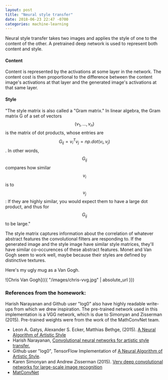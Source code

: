 ```yaml
---
layout: post
title: "Neural style transfer"
date: 2018-06-23 22:47 -0700
categories: machine-learning
---
```


Neural style transfer takes two images and applies the style of one to the content of the other. A pretrained deep network is used to represent both content and style.

#### Content

Content is represented by the activations at some layer in the network. The content cost is then proportional to the difference between the content image's activations at that layer and the generated image's activations at that same layer.

#### Style

"The style matrix is also called a \"Gram matrix.\" In linear algebra, the Gram matrix G of a set of vectors $$(v_{1}, \dots ,v_{n})$$ is the matrix of dot products, whose entries are $${\displaystyle G_{ij} = v_{i}^T v_{j} = np.dot(v_{i}, v_{j})  }$$. In other words, $$G_{ij}$$ compares how similar $$v_i$$ is to $$v_j$$: If they are highly similar, you would expect them to have a large dot product, and thus for $$G_{ij}$$ to be large."

The style matrix captures information about the correlation of whatever abstract features the convolutional filters are responding to. If the generated image and the style image have similar style matrices, they'll have similar co-occurences of these abstract features. Monet and Van Gogh seem to work well, maybe because their styles are defined by distinctive textures.

Here's my ugly mug as a Van Gogh.

![Chris Van Gogh]({{ "/images/chris-vvg.jpg" | absolute_url }})


### References from the homework:

Harish Narayanan and Github user "log0" also have highly readable write-ups from which we drew inspiration. The pre-trained network used in this implementation is a VGG network, which is due to Simonyan and Zisserman (2015). Pre-trained weights were from the work of the MathConvNet team. 

- Leon A. Gatys, Alexander S. Ecker, Matthias Bethge, (2015). [A Neural Algorithm of Artistic Style](https://arxiv.org/abs/1508.06576) 
- Harish Narayanan, [Convolutional neural networks for artistic style transfer.](https://harishnarayanan.org/writing/artistic-style-transfer/)
- Github user "log0", TensorFlow Implementation of [A Neural Algorithm of Artistic Style](http://www.chioka.in/tensorflow-implementation-neural-algorithm-of-artistic-style).
- Karen Simonyan and Andrew Zisserman (2015). [Very deep convolutional networks for large-scale image recognition](https://arxiv.org/pdf/1409.1556.pdf)
- [MatConvNet](http://www.vlfeat.org/matconvnet/pretrained/)
